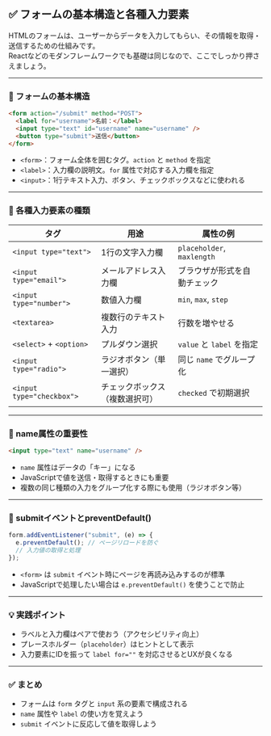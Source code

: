 ## ✅ フォームの基本構造と各種入力要素

HTMLのフォームは、ユーザーからデータを入力してもらい、その情報を取得・送信するための仕組みです。  
Reactなどのモダンフレームワークでも基礎は同じなので、ここでしっかり押さえましょう。

---

### 🧱 フォームの基本構造

```html
<form action="/submit" method="POST">
  <label for="username">名前：</label>
  <input type="text" id="username" name="username" />
  <button type="submit">送信</button>
</form>
```

- `<form>`：フォーム全体を囲むタグ。`action` と `method` を指定
- `<label>`：入力欄の説明文。`for` 属性で対応する入力欄を指定
- `<input>`：1行テキスト入力、ボタン、チェックボックスなどに使われる

---

### 🔣 各種入力要素の種類

| タグ | 用途 | 属性の例 |
|------|------|----------|
| `<input type="text">` | 1行の文字入力欄 | `placeholder`, `maxlength` |
| `<input type="email">` | メールアドレス入力欄 | ブラウザが形式を自動チェック |
| `<input type="number">` | 数値入力欄 | `min`, `max`, `step` |
| `<textarea>` | 複数行のテキスト入力 | 行数を増やせる |
| `<select>` + `<option>` | プルダウン選択 | `value` と `label` を指定 |
| `<input type="radio">` | ラジオボタン（単一選択） | 同じ `name` でグループ化 |
| `<input type="checkbox">` | チェックボックス（複数選択可） | `checked` で初期選択 |

---

### 📝 name属性の重要性

```html
<input type="text" name="username" />
```

- `name` 属性はデータの「キー」になる
- JavaScriptで値を送信・取得するときにも重要
- 複数の同じ種類の入力をグループ化する際にも使用（ラジオボタン等）

---

### 🧪 submitイベントとpreventDefault()

```js
form.addEventListener("submit", (e) => {
  e.preventDefault(); // ページリロードを防ぐ
  // 入力値の取得と処理
});
```

- `<form>` は `submit` イベント時にページを再読み込みするのが標準
- JavaScriptで処理したい場合は `e.preventDefault()` を使うことで防止

---

### 💡 実践ポイント

- ラベルと入力欄はペアで使おう（アクセシビリティ向上）
- プレースホルダー（`placeholder`）はヒントとして表示
- 入力要素にIDを振って `label for=""` を対応させるとUXが良くなる

---

### ✅ まとめ

- フォームは `form` タグと `input` 系の要素で構成される
- `name` 属性や `label` の使い方を覚えよう
- `submit` イベントに反応して値を取得しよう